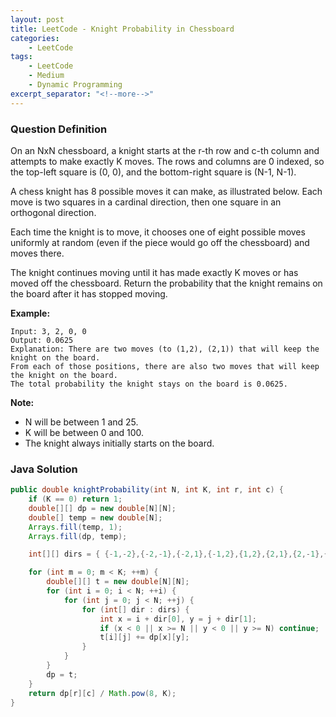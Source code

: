 ```yaml
---
layout: post
title: LeetCode - Knight Probability in Chessboard
categories:
    - LeetCode
tags:
    - LeetCode
    - Medium
    - Dynamic Programming
excerpt_separator: "<!--more-->"
---
```


### Question Definition
On an NxN chessboard, a knight starts at the r-th row and c-th column and attempts to make exactly K moves. The rows and columns are 0 indexed, so the top-left square is (0, 0), and the bottom-right square is (N-1, N-1).

A chess knight has 8 possible moves it can make, as illustrated below. Each move is two squares in a cardinal direction, then one square in an orthogonal direction.

Each time the knight is to move, it chooses one of eight possible moves uniformly at random (even if the piece would go off the chessboard) and moves there.

The knight continues moving until it has made exactly K moves or has moved off the chessboard. Return the probability that the knight remains on the board after it has stopped moving.
<!--more-->

**Example:**
```
Input: 3, 2, 0, 0
Output: 0.0625
Explanation: There are two moves (to (1,2), (2,1)) that will keep the knight on the board.
From each of those positions, there are also two moves that will keep the knight on the board.
The total probability the knight stays on the board is 0.0625.
```

**Note:**
* N will be between 1 and 25.
* K will be between 0 and 100.
* The knight always initially starts on the board.

### Java Solution
```java
public double knightProbability(int N, int K, int r, int c) {
    if (K == 0) return 1;
    double[][] dp = new double[N][N];
    double[] temp = new double[N];
    Arrays.fill(temp, 1);
    Arrays.fill(dp, temp);

    int[][] dirs = { {-1,-2},{-2,-1},{-2,1},{-1,2},{1,2},{2,1},{2,-1},{1,-2} };

    for (int m = 0; m < K; ++m) {
        double[][] t = new double[N][N];
        for (int i = 0; i < N; ++i) {
            for (int j = 0; j < N; ++j) {
                for (int[] dir : dirs) {
                    int x = i + dir[0], y = j + dir[1];
                    if (x < 0 || x >= N || y < 0 || y >= N) continue;
                    t[i][j] += dp[x][y];
                }
            }
        }
        dp = t;
    }
    return dp[r][c] / Math.pow(8, K);
}
```